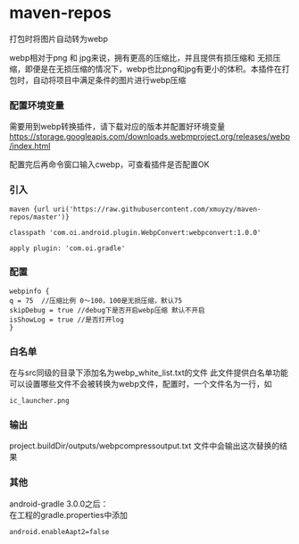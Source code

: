 # maven-repos
打包时将图片自动转为webp

webp相对于png 和 jpg来说，拥有更高的压缩比，并且提供有损压缩和 无损压缩，即便是在无损压缩的情况下，webp也比png和jpg有更小的体积。本插件在打包时，自动将项目中满足条件的图片进行webp压缩

### 配置环境变量
需要用到webp转换插件，请下载对应的版本并配置好环境变量
https://storage.googleapis.com/downloads.webmproject.org/releases/webp/index.html

配置完后再命令窗口输入cwebp，可查看插件是否配置OK

### 引入
```
maven {url uri('https://raw.githubusercontent.com/xmuyzy/maven-repos/master')}
        
classpath 'com.oi.android.plugin.WebpConvert:webpconvert:1.0.0'

apply plugin: 'com.oi.gradle'
```
### 配置
```
webpinfo {    
q = 75  //压缩比例 0～100，100是无损压缩，默认75    
skipDebug = true //debug下是否开启webp压缩 默认不开启    
isShowLog = true //是否打开log    
}
```

### 白名单
在与src同级的目录下添加名为webp_white_list.txt的文件 此文件提供白名单功能 可以设置哪些文件不会被转换为webp文件，配置时，一个文件名为一行，如
```
ic_launcher.png
```

### 输出
project.buildDir/outputs/webpcompressoutput.txt 文件中会输出这次替换的结果

### 其他
android-gradle 3.0.0之后：    
在工程的gradle.properties中添加 
```   
android.enableAapt2=false    
```

